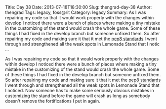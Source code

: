 Title: Day 38
Date: 2013-07-18T18:30:00
Slug: thengrad-day-38
Author: thengrad
Tags: legacy, foss@rit
Category: legacy
Summary: As I was repairing my code so that it would work properly with the changes within develop I noticed there were a bunch of places where making a tiny mistake in the customizing of the stand would crash the whole game. Some of these things I had fixed in the develop branch but someone unfixed them. So after repairing my code and making sure it that it met the [pep8 standards](http://www.python.org/dev/peps/pep-0008/) I went through and strengthened all the weak spots in Lemonade Stand that I notic ... 

As I was repairing my code so that it would work properly with the changes
within develop I noticed there were a bunch of places where making a tiny
mistake in the customizing of the stand would crash the whole game. Some of
these things I had fixed in the develop branch but someone unfixed them. So
after repairing my code and making sure it that it met the [pep8
standards](http://www.python.org/dev/peps/pep-0008/) I went through and
strengthened all the weak spots in Lemonade Stand that I noticed. Now someone
has to make some seriously obvious mistakes in customizing the stand before
the game will crash as long as somebody doesn't remove the fortifications I
put in again.

